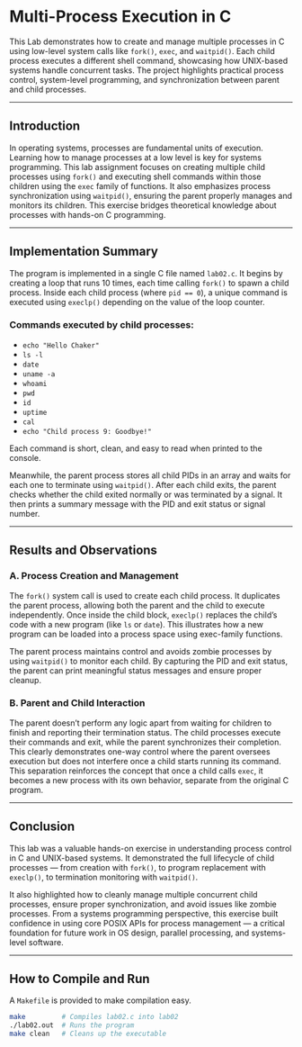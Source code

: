 # Multi-Process Execution in C

This Lab demonstrates how to create and manage multiple processes in C using low-level system calls like `fork()`, `exec`, and `waitpid()`. Each child process executes a different shell command, showcasing how UNIX-based systems handle concurrent tasks. The project highlights practical process control, system-level programming, and synchronization between parent and child processes.

---

## Introduction

In operating systems, processes are fundamental units of execution. Learning how to manage processes at a low level is key for systems programming. This lab assignment focuses on creating multiple child processes using `fork()` and executing shell commands within those children using the `exec` family of functions. It also emphasizes process synchronization using `waitpid()`, ensuring the parent properly manages and monitors its children. This exercise bridges theoretical knowledge about processes with hands-on C programming.

---

## Implementation Summary

The program is implemented in a single C file named `lab02.c`. It begins by creating a loop that runs 10 times, each time calling `fork()` to spawn a child process. Inside each child process (where `pid == 0`), a unique command is executed using `execlp()` depending on the value of the loop counter.

### Commands executed by child processes:
- `echo "Hello Chaker"`
- `ls -l`
- `date`
- `uname -a`
- `whoami`
- `pwd`
- `id`
- `uptime`
- `cal`
- `echo "Child process 9: Goodbye!"`

Each command is short, clean, and easy to read when printed to the console.

Meanwhile, the parent process stores all child PIDs in an array and waits for each one to terminate using `waitpid()`. After each child exits, the parent checks whether the child exited normally or was terminated by a signal. It then prints a summary message with the PID and exit status or signal number.

---

## Results and Observations

### A. **Process Creation and Management**

The `fork()` system call is used to create each child process. It duplicates the parent process, allowing both the parent and the child to execute independently. Once inside the child block, `execlp()` replaces the child’s code with a new program (like `ls` or `date`). This illustrates how a new program can be loaded into a process space using exec-family functions.

The parent process maintains control and avoids zombie processes by using `waitpid()` to monitor each child. By capturing the PID and exit status, the parent can print meaningful status messages and ensure proper cleanup.

### B. **Parent and Child Interaction**

The parent doesn’t perform any logic apart from waiting for children to finish and reporting their termination status. The child processes execute their commands and exit, while the parent synchronizes their completion. This clearly demonstrates one-way control where the parent oversees execution but does not interfere once a child starts running its command. This separation reinforces the concept that once a child calls `exec`, it becomes a new process with its own behavior, separate from the original C program.

---

## Conclusion

This lab was a valuable hands-on exercise in understanding process control in C and UNIX-based systems. It demonstrated the full lifecycle of child processes — from creation with `fork()`, to program replacement with `execlp()`, to termination monitoring with `waitpid()`. 

It also highlighted how to cleanly manage multiple concurrent child processes, ensure proper synchronization, and avoid issues like zombie processes. From a systems programming perspective, this exercise built confidence in using core POSIX APIs for process management — a critical foundation for future work in OS design, parallel processing, and systems-level software.

---

## How to Compile and Run

A `Makefile` is provided to make compilation easy.

```bash
make         # Compiles lab02.c into lab02
./lab02.out  # Runs the program
make clean   # Cleans up the executable

